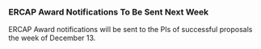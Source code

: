 ### ERCAP Award Notifications To Be Sent Next Week

ERCAP Award notifications will be sent to the PIs of successful proposals the 
week of December 13.

